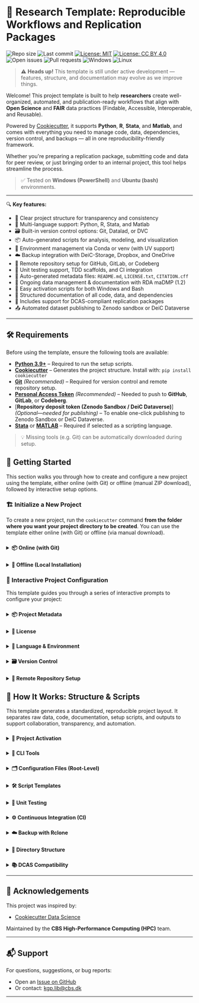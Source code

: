 # 🧪 Research Template: Reproducible Workflows and Replication Packages

![Repo size](https://img.shields.io/github/repo-size/CBS-HPC/research-template)
![Last commit](https://img.shields.io/github/last-commit/CBS-HPC/research-template)
[![License: MIT](https://img.shields.io/badge/license-MIT-blue.svg)](https://opensource.org/licenses/MIT)
[![License: CC BY 4.0](https://img.shields.io/badge/license-CC--BY%204.0-lightgrey.svg)](https://creativecommons.org/licenses/by/4.0/)
![Open issues](https://img.shields.io/github/issues/CBS-HPC/research-template)
![Pull requests](https://img.shields.io/github/issues-pr/CBS-HPC/research-template)
![Windows](https://img.shields.io/badge/tested%20on-Windows-blue?logo=windows&logoColor=white)
![Linux](https://img.shields.io/badge/tested%20on-Bash%20(Ubuntu)-blue?logo=linux&logoColor=white)


> ⚠️ **Heads up!** This template is still under active development — features, structure, and documentation may evolve as we improve things.

Welcome! This project template is built to help **researchers** create well-organized, automated, and publication-ready workflows that align with **Open Science** and **FAIR** data practices (Findable, Accessible, Interoperable, and Reusable).

Powered by [Cookiecutter](https://cookiecutter.readthedocs.io/en/latest/), it supports **Python**, **R**, **Stata**, and **Matlab**, and comes with everything you need to manage code, data, dependencies, version control, and backups — all in one reproducibility-friendly framework.

Whether you're preparing a replication package, submitting code and data for peer review, or just bringing order to an internal project, this tool helps streamline the process.

> ✅ Tested on **Windows (PowerShell)** and **Ubuntu (bash)** environments.

---

🔍 **Key features:**

- 📁 Clear project structure for transparency and consistency  
- 🧬 Multi-language support: Python, R, Stata, and Matlab  
- 🗃️ Built-in version control options: Git, Datalad, or DVC  
- 📦 Auto-generated scripts for analysis, modeling, and visualization  
- 🔐 Environment management via Conda or venv (with UV support)  
- ☁️ Backup integration with DeiC-Storage, Dropbox, and OneDrive  
- 🚀 Remote repository setup for GitHub, GitLab, or Codeberg  
- 🧪 Unit testing support, TDD scaffolds, and CI integration  
- 🧾 Auto-generated metadata files: `README.md`, `LICENSE.txt`, `CITATION.cff`
- 📝 Ongoing data management & documentation with RDA maDMP (1.2)
- 🧰 Easy activation scripts for both Windows and Bash  
- 📑 Structured documentation of all code, data, and dependencies  
- 📄 Includes support for DCAS-compliant replication packages
- 📤 Automated dataset publishing to Zenodo sandbox or DeiC Dataverse

---
## 🛠️ Requirements

Before using the template, ensure the following tools are available:

- [**Python 3.9+**](https://www.python.org/downloads/) – Required to run the setup scripts.  
- [**Cookiecutter**](https://cookiecutter.readthedocs.io/en/latest/) – Generates the project structure. Install with: `pip install cookiecutter`  
- [**Git**](https://git-scm.com/downloads) *(Recommended)* – Required for version control and remote repository setup.  
- [**Personal Access Token**](#-personal-access-tokens-and-permissions) *(Recommended)* – Needed to push to **GitHub**, **GitLab**, or **Codeberg**.
- [**Repository deposit token (Zenodo Sandbox / DeiC Dataverse)**] *(Optional—needed for publishing)* – To enable one-click publishing to Zenodo Sandbox or DeiC Dataverse.
- [**Stata**](https://www.stata.com/) or [**MATLAB**](https://www.mathworks.com/products/matlab.html) – Required if selected as a scripting language.

> 💡 Missing tools (e.g. Git) can be automatically downloaded during setup.

## 🚀 Getting Started

This section walks you through how to create and configure a new project using the template, either online (with Git) or offline (manual ZIP download), followed by interactive setup options.

### 🏗️ Initialize a New Project

To create a new project, run the `cookiecutter` command **from the folder where you want your project directory to be created**. You can use the template either online (with Git) or offline (via manual download).

### <a id="online-installation"></a>
<details>
<summary><strong>📦 Online (with Git)</strong></summary><br>

Use this option if Git is installed and you want to fetch the template directly from GitHub:

```bash
cookiecutter gh:CBS-HPC/research-template
```

---
</details>

### <a id="offline-installation"></a>
<details>
<summary><strong>📁 Offline (Local Installation)</strong></summary><br>

If Git is **not installed**, you can still use the template by downloading it manually:

1. Go to [https://github.com/CBS-HPC/research-template](https://github.com/CBS-HPC/research-template)  
2. Click the green **“Code”** button, then choose **“Download ZIP”**  
3. Extract the ZIP file to a folder of your choice  
4. Run Cookiecutter locally:

```bash
cookiecutter path/to/research-template
```

> ⚠️ Do **not** use `git clone` if Git is not installed. Manual download is required in this case.

---
</details>

### 🧩 Interactive Project Configuration

This template guides you through a series of interactive prompts to configure your project:

### <a id="project-metadata"></a>
<details>
<summary><strong>📦 Project Metadata</strong></summary><br>

Provide essential project metadata to support clear documentation, proper attribution, and machine-readable citations.

These details help define your project's identity and improve visibility in collaborative and academic contexts.

```
├── project_name              → Human-readable name
├── repo_name                 → Folder and repository name
├── description               → Short summary of the project
├── author_name               → Your full name
├── email                     → Your email
├── orcid                     → Your ORCID researcher ID
├── version                   → Initial version number (e.g., 0.0.1)
```

This information is used to auto-generate:

- `README.md` – populated with title, description, and author info  
- `CITATION.cff` – for machine-readable academic citation
- `dmp.json` – for machine-actionable data management plan (maDMP).

---
</details>

### <a id="license"></a>
<details>
<summary><strong>🔑 License</strong></summary><br>

Clear licensing is essential for open and reproducible research. It defines how others can use, share, and build on your work—whether it's code, data, or documentation.

```
├── code_license              → [MIT | BSD-3-Clause | Apache-2.0 | None]
├── documentation_license     → [CC-BY-4.0 | CC0-1.0 | None]
├── data_license              → [CC-BY-4.0 | CC0-1.0 | None]
```

This information is used to auto-generate:

- `LICENSE.txt` – includes license sections for code, documentation, and data.
- `dmp.json` – sets the default licensing for dataset added to the for machine-actionable data management plan (maDMP).  

> ℹ️ If “None” is selected, the corresponding section will be omitted from the LICENSE file.

**Code Licenses:**

- [**MIT**](https://opensource.org/licenses/MIT) – Very permissive, short license. Allows reuse with attribution.  
- [**BSD-3-Clause**](https://opensource.org/license/bsd-3-clause/) – Permissive, but includes a non-endorsement clause.  
- [**Apache-2.0**](https://www.apache.org/licenses/LICENSE-2.0) – Like MIT, but includes explicit patent protection.  

**Documentation Licenses:**

- [**CC-BY-4.0**](https://creativecommons.org/licenses/by/4.0/) – Requires attribution, allows commercial and derivative use.  
- [**CC0-1.0**](https://creativecommons.org/publicdomain/zero/1.0/) – Places documentation in the public domain (no attribution required).

**Data Licenses:**

- [**CC-BY-4.0**](https://creativecommons.org/licenses/by/4.0/) – Allows reuse and redistribution with attribution.  
- [**CC0-1.0**](https://creativecommons.org/publicdomain/zero/1.0/) – Public domain dedication for unrestricted reuse.

---
</details>

### <a id="language-environment"></a>
<details>
<summary><strong>🧬 Language & Environment</strong></summary><br>

Define the core programming language and set up an isolated environment to ensure your analysis is reproducible across systems and collaborators.

#### ⚙️ Programming Language
Choose your primary scripting language. The template supports multi-language projects and automatically generates a modular codebase tailored to your selection.

```
├── programming_language      → [Python | R | Stata | Matlab | None]
│   └── If R/Stata/Matlab selected:
│       └── Prompt for executable path if not auto-detected
```

📝 Based on your selected language, the template will automatically generate example scripts and notebooks for each stage of the workflow — see [How it works](#-how-it-works) for details.

#### 🧪 Environment Configuration

To ensure reproducibility in computational research, it’s essential to isolate your project’s software dependencies.

Virtual environments allow you to lock in specific package versions and avoid conflicts with system-wide tools or other projects. This makes it possible for collaborators—and future you—to re-run analyses under the exact same conditions.

Set up isolated virtual environments using **Conda**, **UV (venv backend)**, or **system installation**.

```
├── Python environment
│   └── env_manager_python        → [Conda | UV]
│       ├── If Conda:             → Prompts for Python version
│       ├── If UV (venv backend): → Uses current Python kernel version
│                                 → Creates a `.venv` directory for the environment
│                                 → Initializes a UV project and generates `uv.lock` to capture dependencies
├── R environment (if R used)
│   └── env_manager_r             → [Conda | System R]
│       ├── If Conda:             → Prompts for R version
│       └── If System R:          → Searches system PATH for installed R
│                                 → Prompts for path if not found
│       → In all cases:           → Initializes an isolated R environment using `renv` in the `/R` directory
│                                 → Generates `renv.lock` to capture R package versions
├── Proprietary software (if selected)
│   └── [Stata | Matlab]
│       ├── Searches system PATH for installed application
│       └── Prompts user for executable path if not found
```

**Environment manager options:**

- [**Conda**](https://docs.conda.io/en/latest/) – A widely used environment and package manager for both Python and R. Supports precise version control, reproducibility, and cross-platform compatibility.  
- [**UV**](https://github.com/astral-sh/uv) – A fast, modern Python package manager and `venv` backend. Provides isolated environments and accelerated dependency resolution. Ideal for Python-only workflows.  
- [**renv**](https://rstudio.github.io/renv/) – An R package for creating isolated, project-local environments. Captures exact package versions in a `renv.lock` file, enabling reproducibility similar to `requirements.txt` or `environment.yml`.

Regardless of your choice, the following files are generated to document your environment:

- `environment.yml` – Conda-compatible list of dependencies  
- `requirements.txt` – pip-compatible Python package list  
- `renv.lock` – (if R is selected) snapshot of R packages using the `renv` package
- `uv.lock` – (if Venv is selected) snapshot of python packages using the `uv` package manager  

⚠️ When using **UV** or **Pre-Installed R**, the `environment.yml` file is created **without Conda's native environment tracking**. As a result, it may be **less accurate or reproducible** than environments created with Conda.

⚠️ If proprietary software (e.g., Stata, Matlab) is selected, the system will first **search your PATH**. If not found, you’ll be prompted to manually enter the executable path.  

💡 Conda will be downloaded and installed automatically if it's not already available.

---
</details>

### <a id="version-control"></a>
<details>
<summary><strong>🗃️ Version Control</strong></summary><br>

Version control is a cornerstone of reproducible research.It enables you to track changes to your code, data, and analysis pipelines over time—ensuring transparency, accountability, and collaboration.

Choose a system to version your code (and optionally your data).

```
├── version_control           → [Git | Datalad | DVC | None]
│   ├── Git:
│   │   ├── Prompt for Git user.name and user.email
│   │   ├── Initializes Git repo in project root
│   │   └── Initializes separate Git repo in `data/`
│   ├── Datalad:
│   │   ├── Initializes Git repo (if not already)
│   │   └── Initializes a Datalad dataset in `data/` (nested Git repo)
│   └── DVC:
│       ├── Initializes Git repo (if not already)
│       ├── Runs `dvc init` to create a DVC project
│       └── Configures `data/` as a DVC-tracked directory
```

This template supports several version control systems to suit different workflows:

- [**Git**](https://git-scm.com/) – general-purpose version control for code and text files  
- [**Datalad**](https://www.datalad.org/) – for data-heavy, file-based versioning; designed to support **FAIR** principles and **Open Science** workflows  
- [**DVC**](https://dvc.org/) – for machine learning pipelines, dataset tracking, and model versioning

#### 🔧 How it works:

- **Git**: initializes the project root as a Git repository  
  - Also creates a separate Git repo in `data/` to track datasets independently  
- **Datalad**: builds on Git by creating a [Datalad dataset](https://handbook.datalad.org/en/latest/basics/101-137-datasets.html) in `data/`  
- **DVC**: runs `dvc init` and sets up `data/` as a [DVC-tracked directory](https://dvc.org/doc/start/data-management) using external storage and `.dvc` files

#### 📝 Auto-generated `.gitignore` includes:

```
├── data/                  → 00_raw, 01_interim and 02_processed data folders
├── bin/                   → local binaries (e.g., rclone)
├── env/, __pycache__/     → Python virtual environments and caches
├── .vscode/, .idea/       → IDE and editor configs
├── .DS_Store, *.swp       → OS/system-generated files
├── .ipynb_checkpoints/    → Jupyter notebook checkpoints
├── .coverage, *.log       → logs, test coverage reports
```

> 🧹 These defaults help keep your repository clean, portable, and reproducible.

> ⚙️ If **Git**, **Datalad**, or **DVC** (or their dependencies) are not detected, the template will automatically download and install them during setup.
> This ensures you can use advanced version control tools without manual pre-installation.

---
</details>

### <a id="remote-repo-setup"></a>
<details>
<summary><strong>📡 Remote Repository Setup</strong></summary><br>

Publishing your project to a remote Git hosting platform is a key step toward transparent, collaborative, and **reproducible** research.

A remote repository provides versioned backups, collaboration support, and integration with tools like CI pipelines—crucial for reproducible and FAIR research.

Automatically create and push to a Git repository on a remote hosting platform.

```
├── remote_repo               → [GitHub | GitLab | Codeberg | None]
│   └── If selected:
│       ├── Prompt for username
│       ├── Choose visibility: [private | public]
│       └── Provide personal access token (stored in `.env`)
```

Supported platforms include:

- [**GitHub**](https://github.com) – the most widely used platform for open source and academic collaboration. Supports seamless repo creation, authentication, and automation.
- [**GitLab**](https://gitlab.com) – a DevOps platform that supports both self-hosted and cloud-hosted repositories. Ideal for collaborative development with built-in CI/CD pipelines.
- [**Codeberg**](https://codeberg.org) – a privacy-focused Git hosting service powered by [Gitea](https://about.gitea.com). Community-driven and compliant with European data governance standards.

Repositories are created using the **HTTPS API**, and authenticated with [**personal access tokens**](#-personal-access-tokens-and-permissions).

> 🛡️ Your credentials and tokens are securely stored in the `.env` file and never exposed in plain text.

#### 🔐 Personal Access Tokens and Permissions

A Personal Access Token (PAT) is needed to:

- Create remote repositories
- Push CI configuration files
- Enable automated workflows (e.g. GitHub Actions, GitLab CI)

##### 🔎 Required Token Scopes by Platform

| Platform   | Purpose                              | Required Scopes           |
|------------|--------------------------------------|---------------------------|
| **GitHub** | Create repos, push code, configure CI workflows | `repo`, `workflow`       |
| **GitLab** | Create repos, push code, configure CI/CD        | `api`                    |
| **Codeberg** | Create repo (CI enabled manually)  | `repo` *(if using API)*   |

</details>

## 🧾 How It Works: Structure & Scripts

This template generates a standardized, reproducible project layout. It separates raw data, code, documentation, setup scripts, and outputs to support collaboration, transparency, and automation.

### <a id="project-activation"></a>
<details>
<summary><strong>🚀 Project Activation</strong></summary><br>

To configure the project's environment—including project paths, environment variables, and virtual environments—run the activation script for your operating system. These scripts read settings from the `.env` file.

#### 🪟 Windows (PowerShell)

```powershell
#Activate
./activate.ps1

#Deactivate
./deactivate.ps1
```

#### 🐧 macOS / Linux (bash)

```bash
#Activate
source activate.sh

#Deactivate
source deactivate.sh
```

---
</details>

### <a id="cli-tools"></a>
<details>
<summary><strong>🔧 CLI Tools</strong></summary><br>

The `setup` Python package provides a collection of command-line tools to support project setup, dependency management, documentation, version control, and backup automation.

> ℹ️ **Note**: The CLI tools are automatically installed as part of the project environment.  
> You can also manually install or reinstall them using:  
> `pip install -e ./setup`

Once installed, the following commands are available from the terminal:

| Command                  | Description                                                                 |
|--------------------------|-----------------------------------------------------------------------------|
| `backup`                 | Manages remote backup via `rclone` (add, push, pull, list, diff, delete).   |
| `set-dataset`            | Initializes or registers datasets (e.g., add metadata, sync folders).       |
| `update-dependencies`    | Retrieves and updates Python and R dependencies listed in `setup/` and `src/`. |
| `install-dependencies`   | Installs all dependencies for Python and R environments.                    |
| `update-readme`          | Regenerates the `README.md` from current project metadata and structure.    |
| `reset-templates`        | Regenerates script templates based on selected language.                    |
| `code-examples`          | Generates realistic example scripts and notebooks.                          |
| `git-config`             | Applies Git configuration (e.g., user.name, user.email).                    |
| `ci-control`             | Enables/disables Continuous Integration (CI) pipelines.                     |
| `dcas-migration`          | Validates and migrates the project structure to DCAS (Data and Code Availability Standard) format. |
| `dmp-update`          | Creates and updates `dmp.json` with meta-data from `pyproject.toml` or `cookiecutter.json` |
| `dmp-editor`          | Launches a streamlit app to edit the `dmp.json` or publish datasets to Zenodo or Deic Dataverse |


#### 🛠️ Usage

After activating your environment (see [🚀 Project Activation](#-project-activation)), run any command directly:

```bash
backup push --remote deic-storage
update-dependencies
set-dataset
reset-templates
```

Below is a detailed description of each CLI command available in the project, including usage, behavior, and example output.

### <a id="backup"></a>
<details>
<summary><strong>🧰 <code>backup</code></strong></summary>

The backup CLI is exposed as the `backup` command via the Python package defined in `pyproject.toml`:

```toml
[project.scripts]
backup = "utils.backup_tools:main"
```

Once your environment is activated (see [🚀 Project Activation](#-project-activation)), you can run the following commands from the terminal:

**📌 Setup a Remote**
```
backup add --remote deic-storage  # (or erda, dropbox, onedrive, local)
```
**🚀 Push to Remote**
```
backup push --remote deic-storage  # (or erda, dropbox, onedrive, local)
```
This command performs the following:
- Commits and pushes the root Git project (if version control is enabled)
- Commits and pushes the data/ Git repository
- Syncs the project, excluding any ignored files (e.g., .rcloneignore or pyproject.toml patterns)

**📥 Pull Backup from Remote**
```
backup pull --remote deic-storage  # (or erda, dropbox, onedrive, local)
```
**📊 View Differences Before Sync**
```
backup diff --remote deic-storage  # (or erda, dropbox, onedrive, local)
```
**🧹 Remove Remote**
```
backup delete --remote deic-storage  # (or erda, dropbox, onedrive, local)
```
**📋 List Configured Remotes and Sync Status**
```
backup list
```
**📦 View Supported Remote Types**
```
backup types
```

📁 All configured remotes and folder mappings are logged in `./bin/rclone_remote.json`.

---
</details>

### <a id="set-dataset"></a>
<details>
<summary><strong>🗃️ <code>set-dataset</code></strong></summary>

The `set-dataset` command scans your `./data/` folder and registers each dataset into a structured metadata file (`dmp.json`). This helps track the location, structure, and reproducibility of datasets in your project.

It also:
- Removes entries from `dmp.json` if the target file or folder no longer exists.
- Captures metadata such as file size, number of files, formats, and optional provenance info.
- Updates the `README.md` and `DCAS template/dataset_list.md` with dataset tables.

> 📁 This command is automatically run as part of the setup process but can be rerun manually to resync metadata.

#### 🔧 Usage

```bash
set-dataset
```

#### ✅ What it does:

- Walks through subfolders in `./data/`
- Registers or updates metadata for each dataset folder or file
- Runs any defined data-generation commands (if present)
- Extracts Git commit hashes for version tracking
- Updates the dataset table in your `README.md`
- Regenerates a DCAS-compatible dataset list (`dataset_list.md`)

> 💡 Dataset metadata is stored in `dmp.json` using a normalized schema.  
> 🔍 All dataset remapping logic happens inside the `utils.set_dataset` module.

---
</details>

### <a id="update-dependencies"></a>
<details>
<summary><strong>📦 <code>update-dependencies</code></strong></summary>

The `update-dependencies` command scans your project for imported packages and updates your dependency files (`requirements.txt`, `environment.yml`, and `uv.lock`) accordingly. It supports **Python**, **R**, **MATLAB**, and **Stata**, using language-specific tooling to track packages across both `setup/` and `src/` (or `R/`, `stata/do/`).

This command is useful for keeping your project environment reproducible and ensuring that all scripts and notebooks reference installable dependencies.

#### 🔧 Usage

```bash
update-dependencies
```

#### ✅ What it does:

- 📄 Regenerates `requirements.txt` using `pip freeze`
- 📦 Ensures missing packages are added to `uv.lock` (if used)
- 🧪 Scans the `setup/` and `src/` directories for imports and writes dependency lists:
  - `setup/dependencies.txt`
  - `src/dependencies.txt` (or `R/`, `stata/`)
- 📑 Updates and tags `environment.yml` and `requirements.txt` with platform-specific selectors (via `platform_rules`)
- 🧠 Runs `renv` for R, or language-specific setup scripts for MATLAB and Stata

> 🛠 The command adapts to your selected programming language as defined in `.cookiecutter`  
> 🔍 Paths and rules are derived from the `pyproject.toml` and `platform_rules.json` config

#### Example output:

```bash
📄 requirements.txt has been created successfully.
✅ Conda environment file created: environment.yml
✅ requirements.txt updated with platform tags
✅ Updated environment.yml with Conda-style platform tags
```

---
</details>

### <a id="install-dependencies"></a>
<details>
<summary><strong>📥 <code>install-dependencies</code></strong></summary>

The `install-dependencies` command reads a plain text dependency list (typically `dependencies.txt`) and installs all required Python packages using `pip`.

This is useful after scanning your code with `update-dependencies` and before pushing to CI or collaborating with others.

#### 🔧 Usage

```bash
install-dependencies
```

> You can optionally specify a different dependency file:  
> `install-dependencies path/to/dependencies.txt`

#### ✅ What it does:

- Reads the `Dependencies:` section of the given file (default: `dependencies.txt`)
- Skips standard libraries and packages marked as "Not available"
- Checks which packages are already installed
- Installs missing packages using `pip`

#### 📝 Example format of `dependencies.txt`:
```
Software version:
Python 3.11.3

Timestamp: 2024-07-12 15:43:21

Files checked:
src/s00_main.py
src/s05_modeling.py

Dependencies:
pandas==2.2.2
matplotlib==3.7.1
seaborn==0.12.2
```

> ⚠️ This command installs **only Python dependencies**. R, MATLAB, and Stata dependencies are handled by other scripts (`update-dependencies`, `setup_renv`, etc.)

---
</details>

### <a id="update-readme"></a>
<details>
<summary><strong>📝 <code>update-readme</code></strong></summary>

The `update-readme` command regenerates your `README.md` with up-to-date project information, including:

- ✅ Code metadata and environment details
- 📁 Project folder structure as a tree diagram
- 📦 Software dependencies (from `dependencies.txt`)
- 📑 Auto-generated descriptions for core files and scripts

This helps maintain a professional and standardized `README.md` that aligns with reproducibility and publication requirements (e.g., DCAS).

#### 🔧 Usage

```bash
update-readme
```

#### ✅ What it does:

- Reads the selected programming language from `.cookiecutter`
- Parses existing files and structure to infer documentation
- Updates or inserts:
  - Code dependency section (`code_dependencies` fenced block)
  - File descriptions from `file_descriptions.json`
  - Directory structure (`tree` block in README)
- Regenerates the `README.md` with consistent formatting
- Automatically creates `README.md` if it doesn’t exist

> 🧠 File and folder annotations are pulled from `file_descriptions.json`  
> 🗂️ Files ignored by `.treeignore` or `pyproject.toml → treeignore.patterns` are excluded from the directory tree

---
</details>

### <a id="code-examples"></a>
<details>
<summary><strong>💡 <code>code-examples</code></strong></summary>

The `code-examples` command generates realistic starter scripts and notebooks for your selected programming language using predefined Jinja2 templates.

This is useful for quickly bootstrapping a project with well-structured, language-appropriate examples for each analysis stage.

#### 🔧 Usage

```bash
code-examples
```

#### ✅ What it does:

- Detects your project language from `.cookiecutter`
- Renders realistic example scripts for:
  - `s00_main.*` – pipeline entry point
  - `s01_install_dependencies.*` – dependency setup
  - `s02_utils.*` – helper functions
  - `s03_data_collection.*` to `s06_visualization.*` – typical data workflow stages
- Saves outputs in the appropriate `src/`, `R/`, `stata/do/`, etc.
- Calls:
  - `get_dependencies` to update `dependencies.txt`
  - `update-readme` to regenerate project metadata

> 🧠 Uses templates from: `j2/example_templates`  
> 🗂️ Script locations depend on your selected programming language  
> ⚠️ Existing files will be **overwritten** if they share the same name

---
</details>

### <a id="reset-templates"></a>
<details>
<summary><strong>🧱 <code>reset-templates</code></strong></summary>

The `reset-templates` command regenerates all core analysis and test scripts using predefined Jinja2 templates. It ensures a consistent structure and coding pattern across different scripting languages.

This command is useful for initializing or resetting project scripts to their default structure.

#### 🔧 Usage

```bash
reset-templates
```

#### ✅ What it does:

- Automatically detects your selected programming language from `.cookiecutter`
- Regenerates standard source scripts:
  - `s00_main.*` – orchestrates the pipeline
  - `s01_install_dependencies.*` – handles package installation
  - `s02_utils.*` – shared utilities
  - `s03_data_collection.*` to `s06_visualization.*` – core analysis stages
  - `get_dependencies.*` – collects project dependencies
- Generates:
  - `s00_workflow.*` – interactive notebook (.ipynb or .Rmd)
  - `test_*.*` – unit test scaffolds for each script

#### 📁 Output Paths

- Scripts are placed in:
  - `src/`, `R/`, `stata/do/`, or equivalent source directory
- Test templates are placed in:
  - `tests/`, `tests/testthat/`, etc., depending on language

> 🧩 Uses Jinja2 templates stored in `j2/code_templates`  
> 🔄 Existing scripts with the same name may be overwritten!

---
</details>

### <a id="git-config"></a>
<details>
<summary><strong>🌐 <code>git-config</code></strong></summary>

The `git-config` command sets up your version control system and configures a remote Git repository on **GitHub**, **GitLab**, or **Codeberg** based on environment settings.

This command streamlines the process of remote repo creation, authentication, Git setup, and CI pipeline configuration.

#### 🔧 Usage

```bash
git-config
```

#### ✅ What it does:

- Reads repository settings from `.cookiecutter` and environment variables:
  - `REPO_NAME`, `CODE_REPO`, `VERSION_CONTROL`, `PROJECT_DESCRIPTION`
- Configures Git remotes using platform APIs:
  - [GitHub REST API](https://docs.github.com/en/rest)
  - [GitLab API](https://docs.gitlab.com/ee/api/)
  - [Codeberg API](https://docs.gitea.io/en-us/)
- Authenticates using personal access tokens (`GITHUB_TOKEN`, `GITLAB_TOKEN`, etc.)
- Initializes remote repositories and sets the correct `origin` URL
- Pushes the local repo to the remote and sets the tracking branch
- Automatically sets up CI configuration via `ci_config()`

#### 🔐 Supports:

- `GitHub` (requires `gh` CLI or PAT)
- `GitLab` (installs and uses `glab` CLI or token)
- `Codeberg` (via Gitea API + token)

> 🧪 Remote login and repo creation are tested via platform-specific APIs  
> 📁 Pushes both root repo and data repo (if applicable)  
> 🧰 Can auto-install `gh` or `glab` if not found locally

---
</details>

### <a id="ci-control"></a>
<details>
<summary><strong>⚙️ <code>ci-control</code></strong></summary>

The `ci-control` command lets you enable or disable Continuous Integration (CI) for your project, and generates default CI configurations for your selected language and Git platform (GitHub, GitLab, or Codeberg).

This tool is helpful for bootstrapping or adjusting your CI setup without manually editing `.yml` files.

#### 🔧 Usage

```bash
ci-control --on     # Enable CI
ci-control --off    # Disable CI
```

> You must specify one flag: `--on` or `--off`.  
> This command is safe to run multiple times and won't overwrite existing CI files.

#### ✅ What it does:

- Automatically generates CI config based on:
  - Programming language (from `.cookiecutter`)
  - Git hosting service (`CODE_REPO`)
- Supports:
  - `.github/workflows/ci.yml` for GitHub
  - `.gitlab-ci.yml` for GitLab
  - `.woodpecker.yml` for Codeberg
- Adds a `git commit-skip` alias for bypassing CI on minor commits:
  ```bash
  git commit-skip "Update docs"
  ```
- Enables/disables CI by renaming files:
  - `ci.yml.disabled ↔ ci.yml`  
  - `.gitlab-ci.yml.disabled ↔ .gitlab-ci.yml`  
  - `.woodpecker.yml.disabled ↔ .woodpecker.yml`

#### 📁 Notes

- Will auto-install CI templates from `j2/ci_templates/`  
- Only runs if a valid `CODE_REPO` is set  
- CI files can be removed manually using `remove_ci_configs()` in code

---
</details>

### <a id="dcas-migration"></a>
<details>
<summary><strong>🚚 <code>dcas-migration</code></strong></summary>

**Purpose**  
Create a DCAS-ready replication package under `./DCAS template/` by:
- Downloading the Social Science Data Editors’ recommended README template.
- Migrating datasets from your project into the DCAS folder (copying or zipping heavy datasets).
- Mirroring key project artifacts (code, docs, results, locks, `dmp.json`) into the package.
- Updating `dmp.json` (or compatible dataset spec) with a `zip_file` path when a dataset is zipped.

**What it operates on**  
- A dataset specification JSON (default: `./dmp.json`) that contains a top-level array `datasets` with entries like:
  ```json
  {
    "datasets": [
      {
        "data_name": "Example dataset",
        "destination": "./data/02_processed/example_dataset",   // path (relative to project root) to copy/migrate
        "number_of_files": 245                                   // used to decide zip vs. copy
      }
    ]
  }
  ```
  - `destination` → source-relative path of the dataset to migrate (file or folder).  
  - `number_of_files` → if greater than `--zip-threshold`, the folder is zipped and stored in the destination’s parent.

**Default behavior**  
Running the tool with defaults will:
1) Fetch the DCAS README template to `./DCAS template/README_template.md` (if not already present).  
2) For each dataset in `datasets`:
   - If `number_of_files` > `zip-threshold` (default 1000) and source is a **directory**: create `<name>.zip` in the destination’s parent and set `zip_file` in the JSON to the zip’s relative path.
   - Otherwise, copy the file/folder “as is” into `./DCAS template/…`.
3) Copy typical project artifacts into `./DCAS template/`:
   - `README.md`, code folder (based on selected programming language), `docs/`, `results/`, `uv.lock`, `environment.yml`, `requirements.txt`, and `dmp.json`.
4) Update and write back the dataset specification JSON with any new `zip_file` fields.

**CLI usage** (wrapper provided by this template)
```bash
dcas-migration 
```

**Notes**
- The tool also mirrors key project artifacts to the DCAS package, including your language-specific source tree (Python `src/`, R `R/`, Stata `stata/do/`, MATLAB `src/`), depending on the project’s configured primary language.
- The README template is pulled from the Social Science Data Editors repository and saved as `README_template.md` so you can incorporate or adapt it when finalizing your DCAS package.

</details>

### <a id="dmp-update"></a>
<details>
<summary><strong>🔄 <code>dmp-update</code></strong></summary><br>

A **headless** command that (re)creates and normalizes your maDMP file **`dmp.json`** in the project root. It pulls sensible defaults from the maDMP schema, your project’s Cookiecutter metadata, and built-in templates, then writes a clean, consistently ordered file.

#### 🧠 What it does
- **Creates** `dmp.json` if missing, or **loads & updates** it if present.
- **Sets/keeps the schema URL** (`dmp.schema`) to the exact GitHub “tree” URL for the detected version (1.0/1.1/1.2).  
  If an existing value matches a known URL, that version is honored; otherwise defaults to **1.2**.
- **Populates core fields** from Cookiecutter (`pyproject.toml` / `cookiecutter.json`) when available:  
  `dmp.title`, `dmp.description`, `dmp.contact` (name, email, ORCID), and `project[0]` title/description.
- **Affiliation inference** from Danish university email domains (CBS, KU, SDU, AU, DTU, AAU, RUC, ITU) with ROR IDs.
- **Adds required fields from the JSON Schema** using schema-aware defaults (no hardcoded key lists).
- **Seeds/normalizes datasets**: ensures `dataset[]` exists and each dataset has at least one `distribution[]`.
- **Sets default license** in `distribution.license[].license_ref` from Cookiecutter `DATA_LICENSE` (e.g., CC-BY-4.0) with today’s `start_date`.
- **Moves custom payloads** under `extension` (e.g., legacy `x_dcas` → `extension[{ "x_dcas": {...} }]`) and seeds a minimal `x_dcas`.
- **Reorders keys** to a canonical layout (root, dataset, distribution, and common nested objects).
- **Timestamps**: updates `dmp.modified` to current UTC (RFC3339 with trailing `Z`). New files also set `dmp.created`.

#### 🖥️ Usage
```bash
# Installed as a console script:
dmp-update
```

#### 📂 Reads (if present)
- `./dmp.json` (existing DMP to update)
- `pyproject.toml` and/or `cookiecutter.json` (project metadata & `DATA_LICENSE`)

#### 📄 Output
- Writes an ordered, normalized **`./dmp.json`**  
- Prints: `DMP ensured at <abs path>/dmp.json using maDMP <version> schema (ordered).`

</details>

### <a id="dmp-editor"></a>
<details>
<summary><strong>✍️ <code>dmp-editor</code></strong></summary><br>

Interactive **Streamlit** editor for maDMPs with **per-dataset publish** buttons for **Zenodo** and **DeiC Dataverse**.

#### ✨ Features
- **Schema-aware forms** for Root, Projects, and Datasets (same defaults as `dmp-update`).
- In each dataset:
  - `dataset_id` expanded inline for quick edits.
  - Single `distribution` expanded inline (multi-distribution falls back to list UI).
  - **Guardrails**:
    - If `personal_data` or `sensitive_data` is **"yes"**, all `distribution[].data_access` are forced to **"closed"`.
    - If access is **shared/closed**, CC license URLs are removed.
    - If access is **open** and license is empty, **CC-BY-4.0** is added by default.
- **Publish actions**: “Publish to Zenodo” / “Publish to DeiC Dataverse” per dataset.
- **Tokens sidebar**: capture and persist `ZENODO_TOKEN` and `DATAVERSE_TOKEN` into `.env`.
- **Load / Save / Download** with optional schema validation.

#### 🖥️ Usage
```bash
# Default launch (Streamlit app)
dmp-editor

# Headless helper for remote servers (prints SSH port-forward instructions)
dmp-editor ssh
```

#### 🔧 Options
- `ssh` — Run headless + show a ready-to-copy port-forward command.

#### 🔑 Tokens (for publishing)
- **Zenodo** (Sandbox): set `ZENODO_TOKEN`.
- **DeiC Dataverse**: set `DATAVERSE_TOKEN`.

</details>

---
</details>

### <a id="config-files"></a>
<details>
<summary><strong>🗂️ Configuration Files (Root-Level)</strong></summary><br>

The following configuration files are intentionally placed at the root of the repository. These are used by various tools for environment setup, dependency management, templating, and reproducibility.

| File              | Purpose                                                                                          |
|-------------------|--------------------------------------------------------------------------------------------------|
| `pyproject.toml`  | Project metadata for packaging, CLI tools, sync rules, platform logic, and documentation         |
| `.env`            | Defines environment-specific variables (e.g., paths, secrets). Typically excluded from version control. |
| `dmp.json`            |for machine-actionable data management plan (maDMP). |
| `.gitignore`      | Excludes unnecessary files from Git version control                                              |
| `environment.yml` | Conda environment definition for Python/R, including packages and versions                       |
| `requirements.txt`| Pip-based Python dependencies for lightweight environments                                       |
| `renv.lock`       | Records the exact versions of R packages used in the project                                    |
| `uv.lock`         | Locked Python dependencies file for reproducible installs with `uv`                            |

#### 📄 `pyproject.toml` Sections Explained

| Section                   | Purpose                                                                                      |
|---------------------------|----------------------------------------------------------------------------------------------|
| `[project]`               | Declares the base project metadata for Python tooling (name, version, dependencies, etc.).   |
| `[tool.uv]`               | Placeholder for settings related to the uv package manager (currently unused).               |
| `[tool.cookiecutter]`     | Stores project template metadata (e.g., author, licenses, language) for reproducibility and scaffolding. |
| `[tool.rcloneignore]`     | Defines file patterns to ignore when syncing with remote tools like Rclone.                  |
| `[tool.treeignore]`       | Specifies which files and folders to exclude from directory tree visualizations.             |
| `[tool.platform_rules]`   | Maps Python packages to operating systems for conditional installations.                     |
| `[tool.file_descriptions]`| Contains descriptions of files and directories for automation, UI labels, and documentation. |

---
</details>

### <a id="script-templates"></a>
<details>
<summary><strong>🛠️ Script Templates</strong></summary><br>

This template helps you organize your scripts in a standardized way across programming languages—making it easier to rerun analyses, share with collaborators, and automate complex workflows over time.

Script generation is **language-agnostic**: based on your selected language, the template will create files with the appropriate extensions:

- `.py` (scripts) and `.ipynb` (notebooks) for Python
- `.R` (scripts) and `.Rmd` (notebooks) for R
- `.m`(scripts) and `.mlx` (notebooks) for Matlab 
- `.do` (scripts) and `.ipynb` (notebooks) for Stata


These starter scripts are placed in the `src/` directory and include:

```
├── s00_main.*                  → orchestrates the full pipeline
├── s00_workflow.*              → notebook (.ipynb, .Rmd, .mlx) orchestrating the full pipeline
├── s01_install_dependencies.*  → installs any missing packages required for the project
├── s02_utils.*                 → shared helper functions (not directly executable)
├── s03_data_collection.*       → imports or generates raw data
├── s04_preprocessing.*         → cleans and transforms data
├── s05_modeling.*              → fits models and generates outputs
├── s06_visualization.*         → creates plots and summaries
├── get_dependencies.*          → retrieves and checks required dependencies for the project environment. (Utilised)

```

Each script is structured to:

- Define a `main()` function or logical entry point (where applicable)  
- Automatically resolve project folder paths (`data/00_raw/`, `results/figures/`, etc.)  
- Remain passive unless directly called or imported  
- Support reproducible workflows by default

> 🧩 Scripts are designed to be flexible and modular: you can run them individually, chain them in `main.*`, or explore them interactively using Jupyter or RMarkdown.

---
</details>

### <a id="unit-testing"></a>
<details>
<summary><strong>🧪 Unit Testing</strong></summary><br>

Unit tests play a critical role in **ensuring the reliability and reproducibility** of your research code. This template provides built-in testing support for **Python**, **R**, **MATLAB**, and **Stata** to help you catch errors early and build trust in your results.

It supports both:

- **Traditional unit testing** – write tests to validate existing code
- **Test-Driven Development (TDD)** – write tests before code to guide design

> 🧪 Test scaffolding is automatically generated for each core analysis script (e.g., `s00_main`, `s04_preprocessing`), making it easy to integrate testing from day one.

---

### 📁 File Structure & Test Execution

During setup, a dedicated `tests/` folder is created. Matching test files are generated for each language and script:

| Language | Test Framework     | Code Folder     | Test Folder         | File Format     | Run Command                                                   |
|----------|--------------------|------------------|----------------------|------------------|----------------------------------------------------------------|
| Python   | `pytest`           | `src/`           | `tests/`             | `test_*.py`      | `pytest`                                                       |
| R        | `testthat`         | `R/`             | `tests/testthat/`    | `test-*.R`       | `testthat::test_dir("tests/testthat")`<br>`Rscript -e '...'`   |
| MATLAB   | `matlab.unittest`  | `src/`           | `tests/`             | `test_*.m`       | `runtests('tests')`<br>`matlab -batch "..."`                   |
| Stata    | `.do` script-based | `stata/do/`      | `tests/`             | `test_*.do`      | `do tests/test_s00_main.do`<br>`stata -b do tests/...`         |

📄 Example (Python):

```
# Matching tests
src/s00_main.py
tests/test_s00_main.py

# Run Tests
pytest
```

💡 See the [CI section](#-continuous-integration-ci) for more on automated test execution.

---

### ✅ Best Practices

- **Test core logic and workflows** – e.g., cleaning, transformation, modeling functions  
- **Cover edge cases** – missing data, invalid inputs, unexpected file formats  
- **Write independent tests** – avoid shared state between tests  
- **Use language-specific assertions:**
  - Python: `assert`
  - R: `expect_equal()`, `expect_error()`
  - MATLAB: `verifyEqual()`, `verifyTrue()`
  - Stata: `assert`

🧩 Match test names to your scripts for clarity:  
Example: `s05_modeling.R` → `test-s05_modeling.R`

> ✅ Your tests don’t have to be exhaustive. Focus on **critical functions** and **key workflow branches**.

---
</details>

### <a id="ci"></a>
<details>
<summary><strong>⚙️ Continuous Integration (CI)</strong></summary><br>

Continuous Integration (CI) helps ensure your research project is **reproducible, portable, and robust** across different systems. This template includes built-in CI support for **Python**, **R**, and **MATLAB** using:

- **GitHub Actions**
- **GitLab CI/CD**
- **Codeberg CI** (Woodpecker)

✅ Even without writing **unit tests**, the default CI configuration will still verify that your project environment installs correctly across platforms (e.g., Linux, Windows, macOS).This provides early detection of broken dependencies, incompatible packages, or missing setup steps — critical for collaboration and long-term reproducibility.

#### 🔁 What the CI Pipeline Does

Each auto-generated CI pipeline:

1. Installs the appropriate language runtime (e.g., Python, R, MATLAB)
2. Installs project dependencies:
   - Python: via `requirements.txt`
   - R: via `renv::restore()` using `R/renv.lock`
3. Executes tests in the `tests/` directory (if present)
4. Outputs logs and results for debugging or documentation

#### ✅ Supported CI Platforms

| Platform     | Supported Languages     | OS Support              | Config File                |
|--------------|--------------------------|--------------------------|----------------------------|
| **GitHub**   | Python, R, MATLAB        | Linux, Windows, macOS    | `.github/workflows/ci.yml` |
| **GitLab**   | Python, R, MATLAB        | Linux only               | `.gitlab-ci.yml`           |
| **Codeberg** | Python, R *(no MATLAB)*  | Linux only               | `.woodpecker.yml`          |

> ⚠️ **Stata is not supported** on any CI platform due to licensing limitations and lack of headless automation.

#### ⚠️ MATLAB CI Caveats

MATLAB CI support is included as a **starter configuration**. It may require manual setup, including licensing and tokens.

- **GitHub Actions**: Uses [`setup-matlab`](https://github.com/matlab-actions/setup-matlab) and requires a `MATLAB_TOKEN`.
- **GitLab CI/CD**: Uses [MathWorks' CI template](https://github.com/mathworks/matlab-gitlab-ci-template) and requires a license server or `MLM_LICENSE_FILE`.

#### 📝 Codeberg CI Requires Activation

CI is **not enabled by default** on Codeberg. To enable:

- Submit a request via [Codeberg CI Activation Form](https://codeberg.org/Codeberg-e.V./requests/issues/new?template=ISSUE_TEMPLATE%2fWoodpecker-CI.yaml)
- Learn more in the [Codeberg CI documentation](https://docs.codeberg.org/ci/)

#### 🛠️ CI Control via CLI

You can toggle CI setup on or off at any time using the built-in CLI:

```bash
ci-control --on
ci-control --off
```

##### 🧷 Skip CI for a Commit

Use this Git alias to skip CI on minor commits:

```
git commit-skip "Updated documentation"
```

---
</details>

### <a id="backup-rclone"></a>
<details>
<summary><strong>☁️ Backup with Rclone</strong></summary><br>

Data loss can compromise months or years of research. To support **reproducible**, **secure**, and **policy-compliant** workflows, this template offers automated backup to CBS-approved storage providers using [`rclone`](https://rclone.org).

Supported backup targets include:

- [**DeIC-Storage**](https://storage.deic.dk/) – configured via **SFTP with password and MFA**  
- [**ERDA**](https://erda.dk/) – configured via **SFTP with password and MFA**  
- [**Dropbox**](https://www.dropbox.com/)  
- [**OneDrive**](https://onedrive.live.com/)  
- **Local** storage – backup to a folder on your own system  
- **Multiple** – select any combination of the above

> ☁️ `rclone` is automatically downloaded and installed if not already available on your system.  
> 🧪 Other [Rclone-supported remotes](https://rclone.org/overview/#supported-storage-systems) **should work**, but have not yet been tested with this template's workflow.
> 📁 All configured remotes and folder mappings are logged in `./bin/rclone_remote.json`.

#### 🧰 CLI Backup Commands

Once your environment is activated (see [🚀 Project Activation](#-project-activation)), you can use the `backup` CLI tool:

**📌 Setup a Remote**
```
backup add --remote deic-storage  # (or erda, dropbox, onedrive, local)
```
**🚀 Push to Remote**
```
backup push --remote deic-storage  # (or erda, dropbox, onedrive, local)
```
This command performs the following:
- Commits and pushes the root Git project (if version control is enabled)
- Commits and pushes the data/ Git repository
- Syncs the project, excluding any ignored files (e.g., .rcloneignore or pyproject.toml patterns)

**📥 Pull Backup from Remote**
```
backup pull --remote deic-storage  # (or erda, dropbox, onedrive, local)
```
**📊 View Differences Before Sync**
```
backup diff --remote deic-storage  # (or erda, dropbox, onedrive, local)
```
**🧹 Remove Remote**
```
backup delete --remote deic-storage  # (or erda, dropbox, onedrive, local)
```
**📋 List Configured Remotes and Sync Status**
```
backup list
```
**📦 View Supported Remote Types**
```
backup types
```

---
</details>

### <a id="directory-structure"></a>
<details>
<summary><strong>📁 Directory Structure</strong></summary><br>

This template uses a modular folder layout that promotes transparency, reproducibility, and clear separation of data, code, results, and documentation—making your project easy to navigate and maintain.

📝 File and folder descriptions are stored in `pyproject.toml` under `[tool.research_template.file_descriptions]`. See the [Configuration Files section](#-configuration-files-root-level) for details.

#### 🗂️ Top-Level Overview

```
├── .git/                     # Git repository metadata
├── .gitignore                # Files/folders excluded from Git tracking
├── .github/                  # GitHub Actions workflows for CI/CD
├── .venv/                    # Local Python virtual environment
├── .conda/                   # Local Conda environment (Python/R)
├── LICENSE.txt               # License for code, data, and documentation
├── CITATION.cff              # Citation metadata for scholarly reference
├── README.md                 # Main README with project usage and structure
├── pyproject.toml            # Project metadata and CLI configuration
├── activate.* / deactivate.* # Environment activation scripts (.ps1/.sh)
├── environment.yml           # Conda environment definition
├── requirements.txt          # pip-compatible Python dependency list
├── renv.lock                 # R package lock file created by renv
├── uv.lock                   # Python package lock file created by uv

```

> 🔁 `activate.*` and `deactivate.*` are either PowerShell (`.ps1`) or Bash (`.sh`) scripts, depending on your platform (Windows or macOS/Linux).

#### 📦 Project Subdirectories

```
├── bin/                     # Executables and helper tools (e.g., rclone)
├── data/
│   ├── .git/                # Git repo for tracking datasets
│   ├── .gitlog              # Git commit log specific to datasets
│   ├── 00_raw/              # Original, immutable input data
│   ├── 01_interim/          # Cleaned/transformed intermediate data
│   ├── 02_processed/        # Final, analysis-ready datasets
│   └── 03_external/         # Data from third-party sources
├── docs/                    # Documentation, reports, or rendered output
├── results/
│   └── figures/             # Visual outputs (charts, plots, etc.)
```

#### 🔧 Setup & Configuration

```
├── setup/
│   ├── pyproject.toml       # CLI tool registration and config
│   ├── dependencies.txt     # Setup-specific Python dependencies
│   └── utils/               # Utility scripts for setup and automation
```

#### 🧬 Source Code

```
└── src (R/stata)/
    ├── dependencies.txt            # src-level dependency list
    ├── get_dependencies.*          # Dependency installation logic
    ├── s00_main.*                  # Full workflow orchestration
    ├── s00_workflow.*              # Notebook-based pipeline
    ├── s01_install_dependencies.*  # Project package installer
    ├── s02_utils.*                 # Shared helper functions
    ├── s03_data_collection.*       # Data import/generation logic
    ├── s04_preprocessing.*         # Data cleaning and transformation
    ├── s05_modeling.*              # Statistical modeling and ML
    └── s06_visualization.*         # Plotting and summaries
```

> ✳️ Script extensions (`.py`, `.R`, `.do`, `.m`) depend on the language selected during project setup.

#### 🧪 Unit Tests

```
├── tests/
│   ├── test_get_dependencies.*           # Tests dependency resolution
│   ├── test_s00_main.*                   # Tests pipeline orchestration
│   ├── test_s01_install_dependencies.*   # Tests installation logic
│   ├── test_s02_utils.*                  # Tests utility functions
│   ├── test_s03_data_collection.*        # Tests data handling
│   ├── test_s04_preprocessing.*          # Tests data cleaning
│   ├── test_s05_modeling.*               # Tests modeling logic
│   └── test_s06_visualization.*          # Tests plotting and outputs
```

> ✳️ Script extensions (`.py`, `.R`, `.do`, `.m`) depend on the language selected during project setup.

---
</details>

### <a id="dcas"></a>
<details>
<summary><strong>📚 DCAS Compatibility</strong></summary><br>

This template is designed to support the creation of replication packages that are fully compatible with the [Data and Code Availability Standard (DCAS)](https://datacodestandard.org/), a widely endorsed initiative to promote transparency and reproducibility in social science research.

By structuring code, data, metadata, and documentation into clear, well-separated folders—with standard naming conventions, licensing, and README scaffolds—the template helps you align with the expectations of journals that require or recommend DCAS compliance.

Key features that support DCAS alignment:

- 📂 Separation of raw, interim, and processed data
- 📜 Auto-generated licensing and citation metadata (`LICENSE.txt`, `CITATION.cff`)
- 🧪 Scripted environment setup and reproducibility utilities
- 📄 Optional DCAS template folder with journal-ready content

This format is consistent with the [AEA Data Editor’s guidance](https://aeadataeditor.github.io/aea-de-guidance/preparing-for-data-deposit.html) and the broader Social Science Data Editors' best practices.

**Examples of journals endorsing the DCAS standard:**

- [American Economic Journal: Applied Economics](https://www.aeaweb.org/journals/applied-economics)
- [Econometrica](https://www.econometricsociety.org/publications/econometrica)
- [Economic Inquiry](https://onlinelibrary.wiley.com/journal/14680299)
- [Journal of Economic Perspectives](https://www.aeaweb.org/journals/jep)

For a full list of supporting journals, visit the [DCAS website](https://datacodestandard.org/journals/).

> 📝 Journal-specific requirements may vary—always consult their latest submission guidelines to ensure full compliance.

</details>

---

## 🙏 Acknowledgements

This project was inspired by:

- [Cookiecutter Data Science](https://drivendata.github.io/cookiecutter-data-science/)

Maintained by the **CBS High-Performance Computing (HPC)** team.

---

## 📬 Support

For questions, suggestions, or bug reports:

- Open an [Issue on GitHub](https://github.com/CBS-HPC/replication_package/issues)
- Or contact: [kgp.lib@cbs.dk](mailto:kgp.lib@cbs.dk)

---
